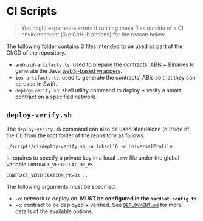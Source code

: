 # CI Scripts

> You might experience errors if running these files outside of a CI environnement (like GitHub actions) for the reason below.

The following folder contains 3 files intended to be used as part of the CI/CD of the repository.

- `android-artifacts.ts`: used to prepare the contracts' ABIs + Binaries to generate the Java [web3j-based wrappers](https://docs.web3j.io/4.8.7/).
- `ios-artifacts.ts`: used to generate the contracts' ABIs so that they can be used in Swift.
- `deploy-verify.sh`: shell utility command to deploy + verify a smart contract on a specified network.

## `deploy-verify.sh`

The `deploy-verify.sh` command can also be used standalone (outside of the CI) from the root folder of the repository as follows.

```
./scripts/ci/deploy-verify.sh -n luksoL16 -c UniversalProfile
```

It requires to specify a private key in a local `.env` file under the global variable `CONTRACT_VERIFICATION_PK`.

```
CONTRACT_VERIFICATION_PK=0x...
```

The following arguments must be specified:

- `-n`: network to deploy on. **MUST be configured in the `hardhat.config.ts`**
- `-c`: contract to be deployed + verified. See [`DEPLOYMENT.md`](../../DEPLOYMENT.md) for more details of the available options.
